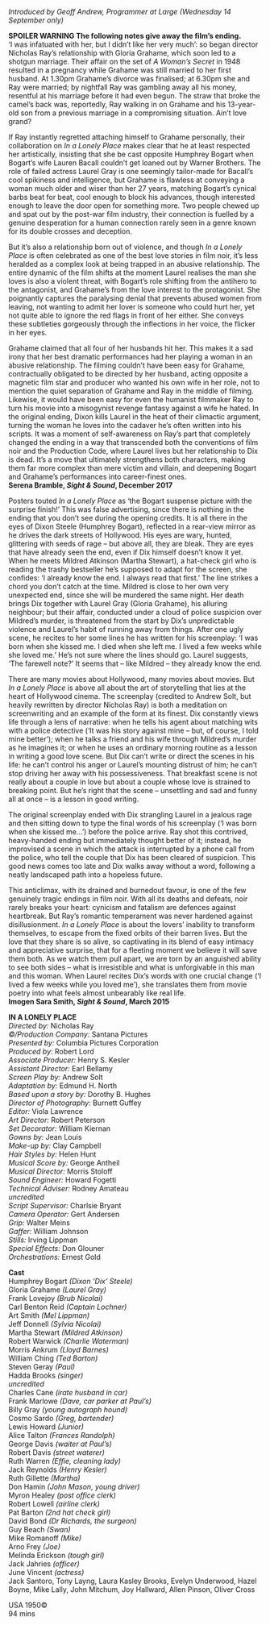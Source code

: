 
_Introduced by Geoff Andrew, Programmer at Large (Wednesday 14 September only)_

**SPOILER WARNING  The following notes give away the film’s ending.**  
‘I was infatuated with her, but I didn’t like her very much’: so began director Nicholas Ray’s relationship with Gloria Grahame, which soon led to a shotgun marriage. Their affair on the set of _A Woman’s Secret_ in 1948 resulted in a pregnancy while Grahame was still married to her first husband. At 1.30pm Grahame’s divorce was finalised; at 6.30pm she and Ray were married; by nightfall Ray was gambling away all his money, resentful at his marriage before it had even begun. The straw that broke the camel’s back was, reportedly, Ray walking in on Grahame and his 13-year-old son from a previous marriage in a compromising situation. Ain’t love grand?

If Ray instantly regretted attaching himself to Grahame personally, their collaboration on _In a Lonely Place_ makes clear that he at least respected her artistically, insisting that she be cast opposite Humphrey Bogart when Bogart’s wife Lauren Bacall couldn’t get loaned out by Warner Brothers. The role of failed actress Laurel Gray is one seemingly tailor-made for Bacall’s cool spikiness and intelligence, but Grahame is flawless at conveying a woman much older and wiser than her 27 years, matching Bogart’s cynical barbs beat for beat, cool enough to block his advances, though interested enough to leave the door open for something more. Two people chewed up and spat out by the post-war film industry, their connection is fuelled by a genuine desperation for a human connection rarely seen in a genre known for its double crosses and deception.

But it’s also a relationship born out of violence, and though _In a Lonely Place_ is often celebrated as one of the best love stories in film noir, it’s less heralded as a complex look at being trapped in an abusive relationship. The entire dynamic of the film shifts at the moment Laurel realises the man she loves is also a violent threat, with Bogart’s role shifting from the antihero to the antagonist, and Grahame’s from the love interest to the protagonist. She poignantly captures the paralysing denial that prevents abused women from leaving, not wanting to admit her lover is someone who could hurt her, yet not quite able to ignore the red flags in front of her either. She conveys these subtleties gorgeously through the inflections in her voice, the flicker in her eyes.

Grahame claimed that all four of her husbands hit her. This makes it a sad irony that her best dramatic performances had her playing a woman in an abusive relationship. The filming couldn’t have been easy for Grahame, contractually obligated to be directed by her husband, acting opposite a magnetic film star and producer who wanted his own wife in her role, not to mention the quiet separation of Grahame and Ray in the middle of filming. Likewise, it would have been easy for even the humanist filmmaker Ray to turn his movie into a misogynist revenge fantasy against a wife he hated. In the original ending, Dixon kills Laurel in the heat of their climactic argument, turning the woman he loves into the cadaver he’s often written into his scripts. It was a moment of self-awareness on Ray’s part that completely changed the ending in a way that transcended both the conventions of film noir and the Production Code, where Laurel lives but her relationship to Dix is dead. It’s a move that ultimately strengthens both characters, making them far more complex than mere victim and villain, and deepening Bogart and Grahame’s performances into career-finest ones.  
**Serena Bramble, _Sight & Sound_, December 2017**

Posters touted _In a Lonely Place_ as ‘the Bogart suspense picture with the surprise finish!’ This was false advertising, since there is nothing in the ending that you don’t see during the opening credits. It is all there in the eyes of Dixon Steele (Humphrey Bogart), reflected in a rear-view mirror as he drives the dark streets of Hollywood. His eyes are wary, hunted, glittering with seeds of rage – but above all, they are bleak. They are eyes that have already seen the end, even if Dix himself doesn’t know it yet. When he meets Mildred Atkinson (Martha Stewart), a hat-check girl who is reading the trashy bestseller he’s supposed to adapt for the screen, she confides: ‘I already know the end. I always read that first.’ The line strikes a chord you don’t catch at the time. Mildred is close to her own very unexpected end, since she will be murdered the same night. Her death brings Dix together with Laurel Gray (Gloria Grahame), his alluring neighbour; but their affair, conducted under a cloud of police suspicion over Mildred’s murder, is threatened from the start by Dix’s unpredictable violence and Laurel’s habit of running away from things. After one ugly scene, he recites to her some lines he has written for his screenplay: ‘I was born when she kissed me. I died when she left me. I lived a few weeks while she loved me.’ He’s not sure where the lines should go. Laurel suggests, ‘The farewell note?’ It seems that – like Mildred – they already know the end.

There are many movies about Hollywood, many movies about movies. But  _In a Lonely Place_ is above all about the art of storytelling that lies at the heart of Hollywood cinema. The screenplay (credited to Andrew Solt, but heavily rewritten by director Nicholas Ray) is both a meditation on screenwriting and an example of the form at its finest. Dix constantly views life through a lens of narrative: when he tells his agent about matching wits with a police detective (‘It was his story against mine – but, of course, I told mine better’); when he talks a friend and his wife through Mildred’s murder as he imagines it; or when he uses an ordinary morning routine as a lesson in writing a good love scene. But Dix can’t write or direct the scenes in his life: he can’t control his anger or Laurel’s mounting distrust of him; he can’t stop driving her away with his possessiveness. That breakfast scene is not really about a couple in love but about a couple whose love is strained to breaking point. But he’s right that the scene – unsettling and sad and funny all at once – is a lesson in good writing.

The original screenplay ended with Dix strangling Laurel in a jealous rage and then sitting down to type the final words of his screenplay (‘I was born when she kissed me…’) before the police arrive. Ray shot this contrived, heavy-handed ending but immediately thought better of it; instead, he improvised a scene in which the attack is interrupted by a phone call from the police, who tell the couple that Dix has been cleared of suspicion. This good news comes too late and Dix walks away without a word, following a neatly landscaped path into a hopeless future.

This anticlimax, with its drained and burnedout favour, is one of the few genuinely tragic endings in film noir. With all its deaths and defeats, noir rarely breaks your heart: cynicism and fatalism are defences against heartbreak. But Ray’s romantic temperament was never hardened against disillusionment.  _In a Lonely Place_ is about the lovers’ inability to transform themselves, to escape from the fixed orbits of their barren lives. But the love that they share is so alive, so captivating in its blend of easy intimacy and appreciative surprise, that for a fleeting moment we believe it will save them both. As we watch them pull apart, we are torn by an anguished ability to see both sides – what is irresistible and what is unforgivable in this man and this woman. When Laurel recites Dix’s words with one crucial change (‘I lived a few weeks while you loved me’), she translates them from movie poetry into what feels almost unbearably like real life.  
**Imogen Sara Smith, _Sight & Sound_, March 2015**  

**IN A LONELY PLACE**  
_Directed by:_ Nicholas Ray  
_©/Production Company:_ Santana Pictures  
_Presented by:_ Columbia Pictures Corporation  
_Produced by:_ Robert Lord  
_Associate Producer:_ Henry S. Kesler  
_Assistant Director:_ Earl Bellamy  
_Screen Play by:_ Andrew Solt  
_Adaptation by:_ Edmund H. North  
_Based upon a story by:_ Dorothy B. Hughes  
_Director of Photography:_ Burnett Guffey  
_Editor:_ Viola Lawrence  
_Art Director:_ Robert Peterson  
_Set Decorator:_ William Kiernan  
_Gowns by:_ Jean Louis  
_Make-up by:_ Clay Campbell  
_Hair Styles by:_ Helen Hunt  
_Musical Score by:_ George Antheil  
_Musical Director:_ Morris Stoloff  
_Sound Engineer:_ Howard Fogetti  
_Technical Adviser:_ Rodney Amateau  
_uncredited_  
_Script Supervisor:_ Charlsie Bryant  
_Camera Operator:_ Gert Andersen  
_Grip:_ Walter Meins  
_Gaffer:_ William Johnson  
_Stills:_ Irving Lippman  
_Special Effects:_ Don Glouner  
_Orchestrations:_ Ernest Gold  

**Cast**  
Humphrey Bogart _(Dixon ‘Dix’ Steele)_  
Gloria Grahame _(Laurel Gray)_  
Frank Lovejoy _(Brub Nicolai)_  
Carl Benton Reid _(Captain Lochner)_  
Art Smith _(Mel Lippman)_  
Jeff Donnell _(Sylvia Nicolai)_  
Martha Stewart _(Mildred Atkinson)_  
Robert Warwick _(Charlie Waterman)_  
Morris Ankrum _(Lloyd Barnes)_  
William Ching _(Ted Barton)_  
Steven Geray _(Paul)_  
Hadda Brooks _(singer)_  
_uncredited_  
Charles Cane _(irate husband in car)_  
Frank Marlowe _(Dave, car parker at Paul’s)_  
Billy Gray _(young autograph hound)_  
Cosmo Sardo _(Greg, bartender)_  
Lewis Howard _(Junior)_  
Alice Talton _(Frances Randolph)_  
George Davis _(waiter at Paul’s)_  
Robert Davis _(street waterer)_  
Ruth Warren _(Effie, cleaning lady)_  
Jack Reynolds _(Henry Kesler)_  
Ruth Gillette _(Martha)_  
Don Hamin _(John Mason, young driver)_  
Myron Healey _(post office clerk)_  
Robert Lowell _(airline clerk)_  
Pat Barton _(2nd hat check girl)_  
David Bond _(Dr Richards, the surgeon)_  
Guy Beach _(Swan)_  
Mike Romanoff _(Mike)_  
Arno Frey _(Joe)_  
Melinda Erickson _(tough girl)_  
Jack Jahries _(officer)_  
June Vincent _(actress)_  
Jack Santoro, Tony Layng, Laura Kasley Brooks, Evelyn Underwood, Hazel Boyne, Mike Lally, John Mitchum, Joy Hallward, Allen Pinson, Oliver Cross  

USA 1950©  
94 mins  
<!--stackedit_data:
eyJoaXN0b3J5IjpbLTE4MTYwMTk1NTRdfQ==
-->